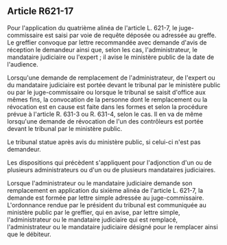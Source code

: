 Article R621-17
----
Pour l'application du quatrième alinéa de l'article L. 621-7, le
juge-commissaire est saisi par voie de requête déposée ou adressée au greffe. Le
greffier convoque par lettre recommandée avec demande d'avis de réception le
demandeur ainsi que, selon les cas, l'administrateur, le mandataire judiciaire
ou l'expert ; il avise le ministère public de la date de l'audience.

Lorsqu'une demande de remplacement de l'administrateur, de l'expert ou du
mandataire judiciaire est portée devant le tribunal par le ministère public ou
par le juge-commissaire ou lorsque le tribunal se saisit d'office aux mêmes
fins, la convocation de la personne dont le remplacement ou la révocation est en
cause est faite dans les formes et selon la procédure prévue à l'article R.
631-3 ou R. 631-4, selon le cas. Il en va de même lorsqu'une demande de
révocation de l'un des contrôleurs est portée devant le tribunal par le
ministère public.

Le tribunal statue après avis du ministère public, si celui-ci n'est pas
demandeur.

Les dispositions qui précèdent s'appliquent pour l'adjonction d'un ou de
plusieurs administrateurs ou d'un ou de plusieurs mandataires judiciaires.

Lorsque l'administrateur ou le mandataire judiciaire demande son remplacement en
application du sixième alinéa de l'article L. 621-7, la demande est formée par
lettre simple adressée au juge-commissaire. L'ordonnance rendue par le président
du tribunal est communiquée au ministère public par le greffier, qui en avise,
par lettre simple, l'administrateur ou le mandataire judiciaire qui est
remplacé, l'administrateur ou le mandataire judiciaire désigné pour le remplacer
ainsi que le débiteur.
